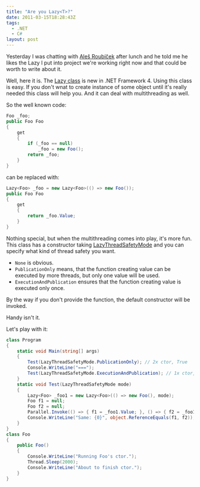 ```yaml
---
title: "Are you Lazy<T>?"
date: 2011-03-15T18:28:43Z
tags:
  - .NET
  - C#
layout: post
---
```

Yesterday I was chatting with [Aleš Roubíček][1] after lunch and he told me he likes the Lazy<T> I put into project we're working right now and that could be worth to write about it.

Well, here it is. The [Lazy<T> class][2] is new in .NET Framework 4. Using this class is easy. If you don't wnat to create instance of some object until it's really needed this class will help you. And it can deal with multithreading as well.

So the well known code:

```csharp
Foo _foo;
public Foo Foo
{
	get
	{
		if (_foo == null)
			_foo = new Foo();
		return _foo;
	}
}
```

can be replaced with:

```csharp
Lazy<Foo> _foo = new Lazy<Foo>(() => new Foo());
public Foo Foo
{
	get
	{
		return _foo.Value;
	}
}
```

Nothing special, but when the multithreading comes into play, it's more fun. This class has a constructor taking [LazyThreadSafetyMode][3] and you can specify what kind of thread safety you want.

* `None` is obvious.
* `PublicationOnly` means, that the function creating value can be executed by more threads, but only one value will be used.
* `ExecutionAndPublication` ensures that the function creating value is executed only once.

By the way if you don't provide the function, the default constructor will be invoked.

Handy isn't it.

Let's play with it:

```csharp
class Program
{
	static void Main(string[] args)
	{
		Test(LazyThreadSafetyMode.PublicationOnly); // 2x ctor, True
		Console.WriteLine("===");
		Test(LazyThreadSafetyMode.ExecutionAndPublication); // 1x ctor, True
	}
	static void Test(LazyThreadSafetyMode mode)
	{
		Lazy<Foo> _foo1 = new Lazy<Foo>(() => new Foo(), mode);
		Foo f1 = null;
		Foo f2 = null;
		Parallel.Invoke(() => { f1 = _foo1.Value; }, () => { f2 = _foo1.Value; });
		Console.WriteLine("Same: {0}", object.ReferenceEquals(f1, f2));
	}
}
class Foo
{
	public Foo()
	{
		Console.WriteLine("Running Foo's ctor.");
		Thread.Sleep(2000);
		Console.WriteLine("About to finish ctor.");
	}
}
```

[1]: http://rarous.net/
[2]: http://msdn.microsoft.com/en-us/library/dd642331.aspx
[3]: http://msdn.microsoft.com/en-us/library/system.threading.lazythreadsafetymode.aspx